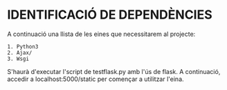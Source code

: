 # IDENTIFICACIÓ DE DEPENDÈNCIES

A continuació una llista de les eines que necessitarem al projecte:

    1. Python3     
    2. Ajax/
    3. Wsgi

S'haurà d'executar l'script de testflask.py amb l'ús de flask. A continuació, accedir a localhost:5000/static per començar a utilitzar l'eina.
